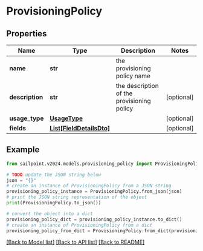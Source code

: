 # ProvisioningPolicy


## Properties

Name | Type | Description | Notes
------------ | ------------- | ------------- | -------------
**name** | **str** | the provisioning policy name | 
**description** | **str** | the description of the provisioning policy | [optional] 
**usage_type** | [**UsageType**](UsageType.md) |  | [optional] 
**fields** | [**List[FieldDetailsDto]**](FieldDetailsDto.md) |  | [optional] 

## Example

```python
from sailpoint.v2024.models.provisioning_policy import ProvisioningPolicy

# TODO update the JSON string below
json = "{}"
# create an instance of ProvisioningPolicy from a JSON string
provisioning_policy_instance = ProvisioningPolicy.from_json(json)
# print the JSON string representation of the object
print(ProvisioningPolicy.to_json())

# convert the object into a dict
provisioning_policy_dict = provisioning_policy_instance.to_dict()
# create an instance of ProvisioningPolicy from a dict
provisioning_policy_from_dict = ProvisioningPolicy.from_dict(provisioning_policy_dict)
```
[[Back to Model list]](../README.md#documentation-for-models) [[Back to API list]](../README.md#documentation-for-api-endpoints) [[Back to README]](../README.md)


